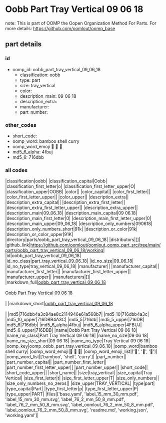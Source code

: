 # Oobb Part Tray Vertical 09 06 18  

note: This is part of OOMP the Oopen Organization Method For Parts. For more details: https://github.com/oomlout/oomp_base

##  part details





### id
* oomp_id: oobb_part_tray_vertical_09_06_18
  * classification: oobb
  * type: part
  * size: tray_vertical
  * color: 
  * description_main: 09_06_18
  * description_extra: 
  * manufacturer: 
  * part_number: 

### other_codes
* short_code: 
* oomp_word: bamboo shell curry
* oomp_word_emoji :bamboo: :shell: :curry:
* md5_6_alpha: 4fbuj
* md5_6: 716dbb

### all codes 
|classification|oobb|
|classification_capital|Oobb|
|classification_first_letter|o|
|classification_first_letter_upper|O|
|classification_upper|OOBB|
|color||
|color_capital||
|color_first_letter||
|color_first_letter_upper||
|color_upper||
|description_extra||
|description_extra_capital||
|description_extra_first_letter||
|description_extra_first_letter_upper||
|description_extra_upper||
|description_main|09_06_18|
|description_main_capital|09 06.18|
|description_main_first_letter|0|
|description_main_first_letter_upper|0|
|description_main_upper|09_06_18|
|description_only_numbers|090618|
|description_only_numbers_short|91k|
|description_or_color|91k|
|description_or_color_upper|91K|
|directory|parts/oobb_part_tray_vertical_09_06_18|
|distributors|[]|
|github_link|https://github.com/oomlout/oomlout_oomp_part_src/tree/main/parts/oobb_part_tray_vertical_09_06_18/working|
|id|oobb_part_tray_vertical_09_06_18|
|id_no_class|part_tray_vertical_09_06_18|
|id_no_size|09_06_18|
|id_no_type|tray_vertical_09_06_18|
|manufacturer||
|manufacturer_capital||
|manufacturer_first_letter||
|manufacturer_first_letter_upper||
|manufacturer_upper||
|manufacturers|[]|
|markdown_full|[oobb_part_tray_vertical_09_06_18](https://github.com/oomlout/oomlout_oomp_part_src/tree/main/parts/oobb_part_tray_vertical_09_06_18/working)<br>[](https://github.com/oomlout/oomlout_oomp_part_src/tree/main/parts/oobb_part_tray_vertical_09_06_18/working)<br>[Oobb Part Tray Vertical 09 06 18](https://github.com/oomlout/oomlout_oomp_part_src/tree/main/parts/oobb_part_tray_vertical_09_06_18/working)<br><br>|
|markdown_short|[oobb_part_tray_vertical_09_06_18](https://github.com/oomlout/oomlout_oomp_part_src/tree/main/parts/oobb_part_tray_vertical_09_06_18/working)<br><br>|
|md5|716dbb4a3c84ae8c2114946e61a568b7|
|md5_10|716dbb4a3c|
|md5_10_upper|716DBB4A3C|
|md5_5|716db|
|md5_5_upper|716DB|
|md5_6|716dbb|
|md5_6_alpha|4fbuj|
|md5_6_alpha_upper|4FBUJ|
|md5_6_upper|716DBB|
|name|Oobb Part Tray Vertical 09 06 18|
|name_no_class|Part Tray Vertical 09 06 18|
|name_no_size|09 06 18|
|name_no_size_short|09 06 18|
|name_no_type|Tray Vertical 09 06 18|
|oomp_key|oomp_oobb_part_tray_vertical_09_06_18|
|oomp_word|bamboo shell curry|
|oomp_word_emoji|:bamboo: :shell: :curry:|
|oomp_word_emoji_list|[':bamboo:', ':shell:', ':curry:']|
|oomp_word_list|['bamboo', 'shell', 'curry']|
|part_number||
|part_number_capital||
|part_number_first_letter||
|part_number_first_letter_upper||
|part_number_upper||
|short_code||
|short_code_upper||
|short_name||
|size|tray_vertical|
|size_capital|Tray Vertical|
|size_first_letter|t|
|size_first_letter_upper|T|
|size_only_numbers||
|size_only_numbers_no_zeros||
|size_upper|TRAY_VERTICAL|
|type|part|
|type_capital|Part|
|type_first_letter|p|
|type_first_letter_upper|P|
|type_upper|PART|
|files|['base.yaml', 'label_15_mm_30_mm.pdf', 'label_15_mm_30_mm.svg', 'label_76_2_mm_50_8_mm.pdf', 'label_76_2_mm_50_8_mm.svg', 'label_oomlout_76_2_mm_50_8_mm.pdf', 'label_oomlout_76_2_mm_50_8_mm.svg', 'readme.md', 'working.json', 'working.yaml']|
